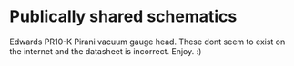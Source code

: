 # Publically shared schematics

Edwards PR10-K Pirani vacuum gauge head. These dont seem to exist on the internet and the datasheet is incorrect. Enjoy. :)
